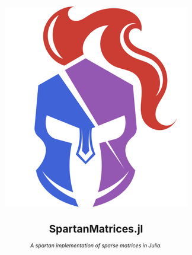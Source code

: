 <p align="center"><img src="docs/src/assets/logo.svg"></p>
<h1 align="center">SpartanMatrices.jl</h1>
<p align="center"><i>A spartan implementation of sparse matrices in Julia.</i></p></br>
